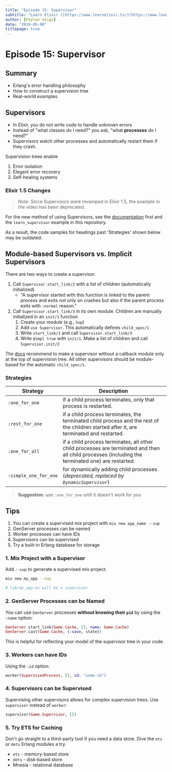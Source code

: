 ```yaml
---
title: "Episode 15: Supervisor"
subtitle: "Learn Elixir ([https://www.learnelixir.tv/](https://www.learnelixir.tv/))"
author: [Peyton Seigo]
date: "2019-05-08"
titlepage: true
---
```


# Episode 15: Supervisor

## Summary

- Erlang's error handling philosophy
- How to construct a supervision tree
- Real-world examples

## Supervisors

- In Elixir, you do not write code to handle unknown errors
- Instead of "what classes do I need?" you ask, "what **processes** do I need?"
- Supervisors watch other processes and automatically restart them if they crash.

Supervision trees enable

1. Error isolation
2. Elegant error recovery
3. Self-healing systems

### Elixir 1.5 Changes

> *Note*: Since Supervisors were revamped in Elixir 1.5, the example in the video has been deprecated.

For the new method of using Supervisors, see the [documentation](https://hexdocs.pm/elixir/Supervisor.html) first and the `learn_supervisor` example in this repository.

As a result, the code samples for headings past 'Strategies' shown below may be outdated.

## Module-based Supervisors vs. Implicit Supervisors

There are two ways to create a supervisor.

1. Call `Supervisor.start_link/2` with a list of children (automatically initialized)
    - "A supervisor started with this function is linked to the parent process and exits not only on crashes but also if the parent process exits with `:normal` reason."
2. Call `Supervisor.start_link/3` in its own module. Children are manually initialized in an `init/1` function
   1. Create your module (e.g., `Sup`)
   2. Add `use Supervisor`. This automatically defines `child_spec/1`
   3. Write `start_link/1` and call `Supervisor.start_link/3`
   4. Write `@impl true` with `init/1`. Make a list of children and call `Supervisor.init/2`

The [docs](https://hexdocs.pm/elixir/Supervisor.html#module-module-based-supervisors) recommend to make a supervisor without a callback module only at the top of supervision tree. All other supervisors should be module-based for the automatic `child_spec/1`.

### Strategies

| Strategy | Description
|-|-
| `:one_for_one` | if a child process terminates, only that process is restarted.
| `:rest_for_one` | if a child process terminates, the terminated child process and the rest of the children started after it, are terminated and restarted.
| `:one_for_all` | if a child process terminates, all other child processes are terminated and then all child processes (including the terminated one) are restarted.
| `:simple_one_for_one` | for dynamically adding child processes. (_deprecated, replaced by `DynamicSupervisor`_)

> **Suggestion**: use `:one_for_one` until it doesn't work for you

## Tips

1. You can create a supervised mix project with `mix new app_name --sup`
2. GenServer processes can be named
3. Worker processes can have IDs
4. Supervisors can be supervised
5. Try a built-in Erlang database for storage

### 1. Mix Project with a Supervisor

Add `--sup` to generate a supervised mix project.

```bash
mix new my_app --sup

# lib/my_app.ex will be a supervisor
```

### 2. GenServer Processes can be Named

You can use `GenServer` processes **without knowing their `pid`** by using the `:name` option:

```elixir
GenServer.start_link(Game.Cache, [], name: Game.Cache)
GenServer.cast(Game.Cache, {:save, state})
```

This is helpful for reflecting your model of the supervisor tree in your code.

### 3. Workers can have IDs

Using the `:id` option:

```elixir
worker(SupervisedProcess, [], id: "some-id")
```

### 4. Supervisors can be Supervised

Supervising other supervisors allows for complex supervision trees. Use `supervisor` instead of `worker`:

```elixir
supervisor(Game.Supervisor, [])
```

### 5. Try ETS for Caching

Don't go straight to a third-party tool if you need a data store. Give the `ets` or `dets` Erlang modules a try.

- `ets` - memory-based store
- `dets` - disk-based store
- Mnesia - relational database
